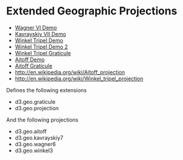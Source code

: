 # Extended Geographic Projections

* [Wagner VI Demo](http://bl.ocks.org/3710148)
* [Kavrayskiy VII Demo](http://bl.ocks.org/3710082)
* [Winkel Tripel Demo](http://bl.ocks.org/3664041)
* [Winkel Tripel Demo 2](http://bl.ocks.org/3682676)
* [Winkel Tripel Graticule](http://bl.ocks.org/3664049)
* [Aitoff Demo](http://bl.ocks.org/3664044)
* [Aitoff Graticule](http://bl.ocks.org/3664045)
* http://en.wikipedia.org/wiki/Aitoff_projection
* http://en.wikipedia.org/wiki/Winkel_tripel_projection

Defines the following extensions

* d3.geo.graticule
* d3.geo.projection

And the following projections

* d3.geo.aitoff
* d3.geo.kavrayskiy7
* d3.geo.wagner6
* d3.geo.winkel3
